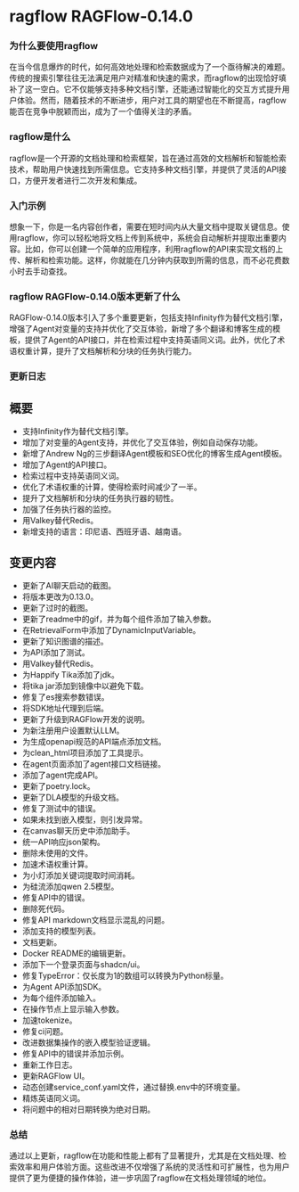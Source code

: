 # ragflow RAGFlow-0.14.0
### 为什么要使用ragflow

在当今信息爆炸的时代，如何高效地处理和检索数据成为了一个亟待解决的难题。传统的搜索引擎往往无法满足用户对精准和快速的需求，而ragflow的出现恰好填补了这一空白。它不仅能够支持多种文档引擎，还能通过智能化的交互方式提升用户体验。然而，随着技术的不断进步，用户对工具的期望也在不断提高，ragflow能否在竞争中脱颖而出，成为了一个值得关注的矛盾。

### ragflow是什么

ragflow是一个开源的文档处理和检索框架，旨在通过高效的文档解析和智能检索技术，帮助用户快速找到所需信息。它支持多种文档引擎，并提供了灵活的API接口，方便开发者进行二次开发和集成。

### 入门示例

想象一下，你是一名内容创作者，需要在短时间内从大量文档中提取关键信息。使用ragflow，你可以轻松地将文档上传到系统中，系统会自动解析并提取出重要内容。比如，你可以创建一个简单的应用程序，利用ragflow的API来实现文档的上传、解析和检索功能。这样，你就能在几分钟内获取到所需的信息，而不必花费数小时去手动查找。

### ragflow RAGFlow-0.14.0版本更新了什么

RAGFlow-0.14.0版本引入了多个重要更新，包括支持Infinity作为替代文档引擎，增强了Agent对变量的支持并优化了交互体验，新增了多个翻译和博客生成的模板，提供了Agent的API接口，并在检索过程中支持英语同义词。此外，优化了术语权重计算，提升了文档解析和分块的任务执行能力。

### 更新日志

## 概要
- 支持Infinity作为替代文档引擎。
- 增加了对变量的Agent支持，并优化了交互体验，例如自动保存功能。
- 新增了Andrew Ng的三步翻译Agent模板和SEO优化的博客生成Agent模板。
- 增加了Agent的API接口。
- 检索过程中支持英语同义词。
- 优化了术语权重的计算，使得检索时间减少了一半。
- 提升了文档解析和分块的任务执行器的韧性。
- 加强了任务执行器的监控。
- 用Valkey替代Redis。
- 新增支持的语言：印尼语、西班牙语、越南语。

## 变更内容
- 更新了AI聊天启动的截图。
- 将版本更改为0.13.0。
- 更新了过时的截图。
- 更新了readme中的gif，并为每个组件添加了输入参数。
- 在RetrievalForm中添加了DynamicInputVariable。
- 更新了知识图谱的描述。
- 为API添加了测试。
- 用Valkey替代Redis。
- 为Happify Tika添加了jdk。
- 将tika jar添加到镜像中以避免下载。
- 修复了es搜索参数错误。
- 将SDK地址代理到后端。
- 更新了升级到RAGFlow开发的说明。
- 为新注册用户设置默认LLM。
- 为生成openapi规范的API端点添加文档。
- 为clean_html项目添加了工具提示。
- 在agent页面添加了agent接口文档链接。
- 添加了agent完成API。
- 更新了poetry.lock。
- 更新了DLA模型的升级文档。
- 修复了测试中的错误。
- 如果未找到嵌入模型，则引发异常。
- 在canvas聊天历史中添加助手。
- 统一API响应json架构。
- 删除未使用的文件。
- 加速术语权重计算。
- 为小灯添加关键词提取时间消耗。
- 为硅流添加qwen 2.5模型。
- 修复API中的错误。
- 删除死代码。
- 修复API markdown文档显示混乱的问题。
- 添加支持的模型列表。
- 文档更新。
- Docker README的编辑更新。
- 添加下一个登录页面与shadcn/ui。
- 修复TypeError：仅长度为1的数组可以转换为Python标量。
- 为Agent API添加SDK。
- 为每个组件添加输入。
- 在操作节点上显示输入参数。
- 加速tokenize。
- 修复ci问题。
- 改进数据集操作的嵌入模型验证逻辑。
- 修复API中的错误并添加示例。
- 重新工作日志。
- 更新RAGFlow UI。
- 动态创建service_conf.yaml文件，通过替换.env中的环境变量。
- 精炼英语同义词。
- 将问题中的相对日期转换为绝对日期。

### 总结

通过以上更新，ragflow在功能和性能上都有了显著提升，尤其是在文档处理、检索效率和用户体验方面。这些改进不仅增强了系统的灵活性和可扩展性，也为用户提供了更为便捷的操作体验，进一步巩固了ragflow在文档处理领域的地位。